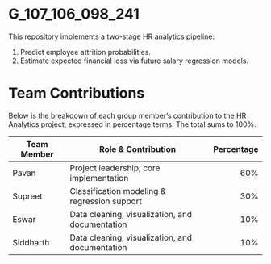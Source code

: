 # G_107_106_098_241
This repository implements a two-stage HR analytics pipeline:
1. Predict employee attrition probabilities.
2. Estimate expected financial loss via future salary regression models.

# Team Contributions

Below is the breakdown of each group member’s contribution to the HR Analytics project, expressed in percentage terms. The total sums to 100%.

| Team Member  | Role & Contribution                             | Percentage |
|--------------|-------------------------------------------------|-----------:|
| Pavan        | Project leadership; core implementation         |        60% |
| Supreet      | Classification modeling & regression support    |        30% |
| Eswar        | Data cleaning, visualization, and documentation |        10% |
|Siddharth     |Data cleaning, visualization, and documentation  |        10% |
